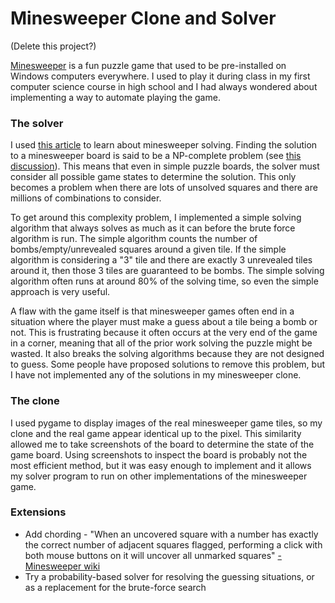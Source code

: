 # Minesweeper Clone and Solver
(Delete this project?)

[Minesweeper](https://en.wikipedia.org/wiki/Minesweeper_(video_game)) is a fun puzzle game that used to be pre-installed on Windows computers everywhere. I used to play it during class in my first computer science course in high school and I had always wondered about implementing a way to automate playing the game.

### The solver
I used [this article](https://magnushoff.com/articles/minesweeper/) to learn about minesweeper solving. Finding the solution to a minesweeper board is said to be a NP-complete problem (see [this discussion](https://cstheory.stackexchange.com/questions/21323/is-it-np-hard-to-play-minesweeper-perfectly)). This means that even in simple puzzle boards, the solver must consider all possible game states to determine the solution. This only becomes a problem when there are lots of unsolved squares and there are millions of combinations to consider. 

To get around this complexity problem, I implemented a simple solving algorithm that always solves as much as it can before the brute force algorithm is run. The simple algorithm counts the number of bombs/empty/unrevealed squares around a given tile. If the simple algorithm is considering a "3" tile and there are exactly 3 unrevealed tiles around it, then those 3 tiles are guaranteed to be bombs. The simple solving algorithm often runs at around 80% of the solving time, so even the simple approach is very useful. 

A flaw with the game itself is that minesweeper games often end in a situation where the player must make a guess about a tile being a bomb or not. This is frustrating because it often occurs at the very end of the game in a corner, meaning that all of the prior work solving the puzzle might be wasted. It also breaks the solving algorithms because they are not designed to guess. Some people have proposed solutions to remove this problem, but I have not implemented any of the solutions in my minesweeper clone.

### The clone
I used pygame to display images of the real minesweeper game tiles, so my clone and the real game appear identical up to the pixel. This similarity allowed me to take screenshots of the board to determine the state of the game board. Using screenshots to inspect the board is probably not the most efficient method, but it was easy enough to implement and it allows my solver program to run on other implementations of the minesweeper game.

### Extensions
* Add chording - "When an uncovered square with a number has exactly the correct number of adjacent squares flagged, performing a click with both mouse buttons on it will uncover all unmarked squares" [-Minesweeper wiki](http://www.minesweeper.info/wiki/Chord)
* Try a probability-based solver for resolving the guessing situations, or as a replacement for the brute-force search